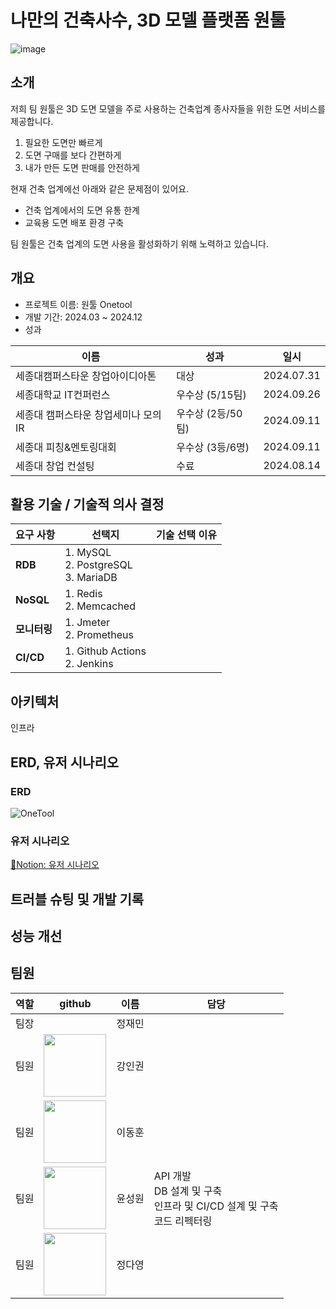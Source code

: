 # 나만의 건축사수, 3D 모델 플랫폼 원툴

![image](https://github.com/user-attachments/assets/2c54c286-7417-4123-add6-fffb97cbd1f0)


## 소개

저희 팀 원툴은 3D 도면 모델을 주로 사용하는 건축업계 종사자들을 위한 도면 서비스를 제공합니다.

1. 필요한 도면만 빠르게
2. 도면 구매를 보다 간편하게
3. 내가 만든 도면 판매를 안전하게

현재 건축 업계에선 아래와 같은 문제점이 있어요.

- 건축 업계에서의 도면 유통 한계
- 교육용 도면 배포 환경 구축

팀 원툴은 건축 업계의 도면 사용을 활성화하기 위해 노력하고 있습니다.

<!-- 기대 효과, 동기 -->

## 개요

- 프로젝트 이름: 원툴 Onetool
- 개발 기간: 2024.03 ~ 2024.12
- 성과

| 이름 | 성과 | 일시 |
| --- | --- | --- |
| 세종대캠퍼스타운 창업아이디아톤 | 대상 | 2024.07.31 |
| 세종대학교 IT컨퍼런스 | 우수상 (5/15팀) | 2024.09.26 |
| 세종대 캠퍼스타운 창업세미나 모의 IR | 우수상 (2등/50팀) | 2024.09.11 |
| 세종대 피칭&멘토링대회 | 우수상 (3등/6명) | 2024.09.11 |
| 세종대 창업 컨설팅 | 수료 | 2024.08.14 |

<!-- ## (실제 기능 움짤) -->

## 활용 기술 / 기술적 의사 결정

| **요구 사항** | **선택지** | **기술 선택 이유** |
| ----- | ------ | ----------- |
| **RDB** | 1. MySQL <br/> 2. PostgreSQL <br/> 3. MariaDB |  |
| **NoSQL** | 1. Redis <br/> 2. Memcached |  |
| **모니터링** | 1. Jmeter <br/> 2. Prometheus |  |
| **CI/CD** | 1. Github Actions <br/> 2. Jenkins |  |

<!-- DB, 부하테스트, 모니터링, CICD, 검색기능개선(동적쿼리, 인덱스 등등) -->

## 아키텍처
인프라
## ERD, 유저 시나리오

### ERD

![OneTool](https://github.com/user-attachments/assets/1436a9f7-42ad-4601-8e1d-9bf97551fbdc)

### 유저 시나리오

[🔗Notion: 유저 시나리오](https://garrulous-bearskin-817.notion.site/66ed82a478514cd5ae13836b30e2909e?pvs=4)

## 트러블 슈팅 및 개발 기록
<!-- 도면 구매, 도면 검색, 도면 업로드 -->


## 성능 개선



## 팀원

|역할|github|이름|담당|
|---|---|---|---|
|팀장|  | 정재민 ||
|팀원| [<img src="https://avatars.githubusercontent.com/u/105264785?v=4" height=100 width=100>](https://github.com/tnqkr3494) | 강인권 | |
|팀원| [<img src="https://avatars.githubusercontent.com/u/123933574?v=4" height=100 width=100>](https://github.com/LEEDONGH00N) | 이동훈 ||
|팀원| [<img src="https://avatars.githubusercontent.com/u/63222221?v=4" height=100 width=100> ](https://github.com/mete0rfish)| 윤성원 | API 개발 <br/> DB 설계 및 구축 <br/> 인프라 및 CI/CD 설계 및 구축 <br/> 코드 리펙터링 |
|팀원| [<img src="https://avatars.githubusercontent.com/u/92675692?v=4" height=100 width=100> ](https://github.com/day024) | 정다영 ||
